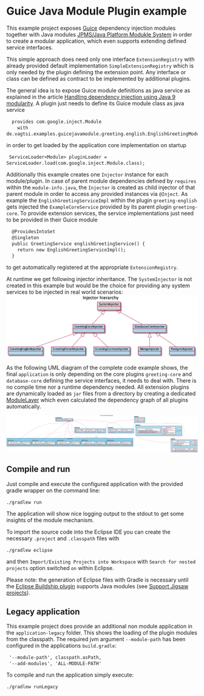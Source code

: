 # Guice Java Module Plugin example

This example project exposes [Guice](https://github.com/google/guice) dependency injection modules together with Java modules [JPMS/Java Platform Modukle System](https://en.wikipedia.org/wiki/Java_Platform_Module_System) in order to create a modular application, which even supports extending defined service interfaces.

This simple approach does need only one interface `ExtensionRegistry` with already provided default implementation `SimpleExtensionRegistry` which is only needed by the plugin defining the extension point. Any interface or class can be defined as contract to be implemented by additional plugins.

The general idea is to expose Guice module definitions as java service as explained in the article [Handling dependency injection using Java 9 modularity](https://www.oreilly.com/content/handling-dependency-injection-using-java9-modularity). A plugin just needs to define its Guice module class as java service
```
  provides com.google.inject.Module
    with de.vagtsi.examples.guicejavamodule.greeting.english.EnglishGreetingModule;
```
 in order to get loaded by the application core implementation on startup
 ```
  ServiceLoader<Module> pluginLoader = ServiceLoader.load(com.google.inject.Module.class);
 ```
 
Additionally this example creates one `Injector` instance for each module/plugin. In case of parent module dependencies defined by `requires` within the `module-info.java`, the `Injector` is created as child injector of that parent module in order to access any provided instances via `@Inject`. As example the `EnglishGreetingServiceImpl` within the plugin `greeting-english` gets injected the `ExampleCoreService` provided by its parent plugin `greeting-core`.
To provide extension services, the service implementations just need to be provided in their Guice module
```
  @ProvidesIntoSet
  @Singleton
  public GreetingService englishGreetingService() {
    return new EnglishGreetingServiceImpl();
  }
```
to get automatically registered at the appropriate `ExtensionRegistry`.

At runtime we get following injector inheritance. The `SystemInjector` is not created in this example but would be the choice for providing any system services to be injected in real world scenarios:
![Injector hierarchy](doc/injector-hierarchy.png "Injector hierarchy")

As the following UML diagram of the complete code example shows, the final `application` is only depending on the core plugins `greeting-core` and `database-core` defining the service interfaces, it needs to deal with. There is no compile time nor a runtime dependency needed. All extension plugins are dynamically loaded as `jar` files from a directory by creating a dedicated [ModuleLayer](https://docs.oracle.com/javase/9/docs/api/java/lang/ModuleLayer.html) which even calculated the dependency graph of all plugins automatically.

![UML diagram](doc/java-guice-pluginmodule.png "UML class diagram")

## Compile and run
Just compile and execute the configured application with the provided gradle wrapper on the command line:
```
./gradlew run
```
The application will show nice logging output to the stdout to get some insights of the module mechanism.

To import the source code into the Eclipse IDE you can create the necessary `.project` and `.classpath` files with 
```
./gradlew eclipse
```
and then `Import/Existing Projects into Workspace` with `Search for nested projects` option switched `on` within Eclipse.

Please note: the generation of Eclipse files with Gradle is necessary until the [Eclipse Buildship plugin](https://projects.eclipse.org/projects/tools.buildship) supports Java modules (see [Support Jigsaw projects](https://github.com/eclipse/buildship/issues/658)).
## Legacy application
This example project does provide an additional non module application in the `application-legacy` folder. This shows the loading of the plugin modules from the classpath. The required jvm argument `--module-path` has been configured in the applications `build.gradle`:
```
 '--module-path', classpath.asPath,
 '--add-modules', 'ALL-MODULE-PATH'
 ```
 To compile and run the application simply execute:
 ```
./gradlew runLegacy
```
 